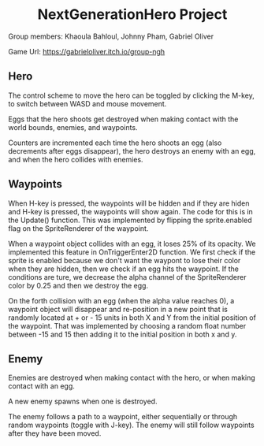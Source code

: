 <h1 align="center">NextGenerationHero Project</h1>
Group members: Khaoula Bahloul, Johnny Pham, Gabriel Oliver

Game Url: https://gabrieloliver.itch.io/group-ngh

## Hero

The control scheme to move the hero can be toggled by clicking the M-key, to switch between WASD and mouse movement.

Eggs that the hero shoots get destroyed when making contact with the world bounds, enemies, and waypoints.

Counters are incremented each time the hero shoots an egg (also decrements after eggs disappear), the hero destroys an enemy with an egg, and when the hero collides with enemies.

## Waypoints

When H-key is pressed, the waypoints will be hidden and if they are hiden and H-key is pressed, the waypoints will show again. The code for this is in the Update() function. This was implemented by flipping the sprite.enabled flag on the SpriteRenderer of the waypoint.

When a waypoint object collides with an egg, it loses 25% of its opacity. We implemented this feature in OnTriggerEnter2D function. We first check if the sprite is enabled because we don't want the waypont to lose their color when they are hidden, then we check if an egg hits the waypoint. If the conditions are ture, we decrease the alpha channel of the SpriteRenderer color by 0.25 and then we destroy the egg.

On the forth collision with an egg (when the alpha value reaches 0), a waypoint object will disappear and re-position in a new point that is randomly located at + or - 15 units in both X and Y from the initial position of the waypoint. That was implemented by choosing a random float number between -15 and 15 then adding it to the initial position in both x and y.


## Enemy 

Enemies are destroyed when making contact with the hero, or when making contact with an egg.

A new enemy spawns when one is destroyed.

The enemy follows a path to a waypoint, either sequentially or through random waypoints (toggle with J-key). The enemy will still follow waypoints after they have been moved.
